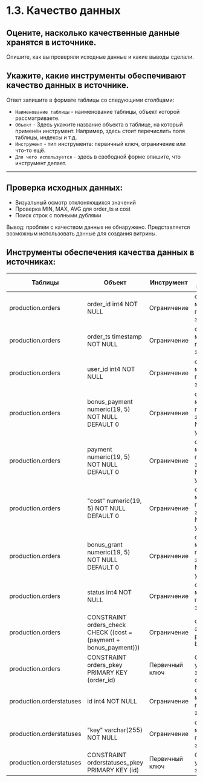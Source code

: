 # 1.3. Качество данных

## Оцените, насколько качественные данные хранятся в источнике.
Опишите, как вы проверяли исходные данные и какие выводы сделали.

## Укажите, какие инструменты обеспечивают качество данных в источнике.
Ответ запишите в формате таблицы со следующими столбцами:
- `Наименование таблицы` - наименование таблицы, объект которой рассматриваете.
- `Объект` - Здесь укажите название объекта в таблице, на который применён инструмент. Например, здесь стоит перечислить поля таблицы, индексы и т.д.
- `Инструмент` - тип инструмента: первичный ключ, ограничение или что-то ещё.
- `Для чего используется` - здесь в свободной форме опишите, что инструмент делает.

-----
## Проверка исходных данных:
- Визуальный осмотр отклоняющихся значений
- Проверка MIN, MAX, AVG для order_ts и cost
- Поиск строк с полными дублями

Вывод: проблем с качеством данных не обнаружено. Представляется возможным использовать данные для создания витрины.


## Инструменты обеспечения качества данных в источниках:

| Таблицы             | Объект                      | Инструмент      | Для чего используется |
| ------------------- | --------------------------- | --------------- | --------------------- |
| production.orders   | order_id int4 NOT NULL      | Ограничение  | столбец не может принимать значение NULL |
| production.orders   | order_ts timestamp NOT NULL | Ограничение  | столбец не может принимать значение NULL |
| production.orders   | user_id int4 NOT NULL      | Ограничение  | столбец не может принимать значение NULL |
| production.orders   | bonus_payment numeric(19, 5) NOT NULL DEFAULT 0      | Ограничение  | столбец не может принимать значение NULL, по умолчанию 0 |
| production.orders   | payment numeric(19, 5) NOT NULL DEFAULT 0      | Ограничение  | столбец не может принимать значение NULL, по умолчанию 0 |
| production.orders   | "cost" numeric(19, 5) NOT NULL DEFAULT 0     | Ограничение  | столбец не может принимать значение NULL, по умолчанию 0 |
| production.orders   | bonus_grant numeric(19, 5) NOT NULL DEFAULT 0   | Ограничение  | столбец не может принимать значение NULL, по умолчанию 0 |
| production.orders   | status int4 NOT NULL    | Ограничение  | столбец не может принимать значение NULL |
| production.orders   | CONSTRAINT orders_check CHECK ((cost = (payment + bonus_payment)))   | Ограничение  | столбец cost это сумма payment + bonus_payment |
| production.orders   | CONSTRAINT orders_pkey PRIMARY KEY (order_id)   | Первичный ключ  | Обеспечение уникальности значений order_id |
| production.orderstatuses   | id int4 NOT NULL   | Ограничение  | столбец не может принимать значение NULL |
| production.orderstatuses   | "key" varchar(255) NOT NULL   | Ограничение  | столбец не может принимать значение NULL |
| production.orderstatuses   | CONSTRAINT orderstatuses_pkey PRIMARY KEY (id)   | Первичный ключ  | Обеспечение уникальности значений id |


